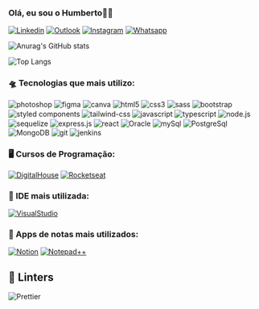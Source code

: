 ### Olá, eu sou o Humberto👌🏼

[![Linkedin](https://img.shields.io/badge/LinkedIn-512BD4?style=for-the-badge&logo=linkedin&logoColor=white)](https://www.linkedin.com/in/humberto-galdino/)
[![Outlook](https://img.shields.io/badge/Outlook-0078D4?style=for-the-badge&logo=microsoftoutlook&logoColor=white>)](mailto:humberto.galdino@live.com)
[![Instagram](https://img.shields.io/badge/Instagram-E4405F?style=for-the-badge&logo=instagram&logoColor=white)](https://www.instagram.com/humberto.galdino/)
[![Whatsapp](https://img.shields.io/badge/WhatsApp-25D366?style=for-the-badge&logo=whatsapp&logoColor=white)](https://wa.me/5562999742142?text=Ol%C3%A1+Humberto%2C+visualizei+seu+perfil+no+GitHub)

![Anurag's GitHub stats](https://github-readme-stats.vercel.app/api?username=HumbertoGaldino&show_icons=true&theme=tokyonight)

![Top Langs](https://github-readme-stats.vercel.app/api/top-langs/?username=HumbertoGaldino&layout=compact&theme=tokyonight)

### 🛸 Tecnologias que mais utilizo:

<div style="display: inline_block">
    <img align='center' alt="photoshop" src="https://img.shields.io/badge/Adobe%20Photoshop-31A8FF?style=for-the-badge&logo=Adobe%20Photoshop&logoColor=black">
    <img align='center' alt="figma" src="https://img.shields.io/badge/Figma-F24E1E?style=for-the-badge&logo=figma&logoColor=white">
    <img align='center' alt="canva" src="https://img.shields.io/badge/Canva-%2300C4CC.svg?&style=for-the-badge&logo=Canva&logoColor=white">
    <img align='center' alt="html5" src="https://img.shields.io/badge/HTML5-E34F26?style=for-the-badge&logo=html5&logoColor=white">
    <img align='center' alt="css3" src="https://img.shields.io/badge/CSS3-1572B6?style=for-the-badge&logo=css3&logoColor=white">
    <img align='center' alt="sass" src="https://img.shields.io/badge/Sass-CC6699?style=for-the-badge&logo=sass&logoColor=white">
    <img align='center' alt="bootstrap" src="https://img.shields.io/badge/Bootstrap-563D7C?style=for-the-badge&logo=bootstrap&logoColor=white">
    <img align='center' alt="styled components" src="https://img.shields.io/badge/styled--components-DB7093?style=for-the-badge&logo=styled-components&logoColor=white">
    <img align='center' alt="tailwind-css" src="https://img.shields.io/badge/Tailwind_CSS-38B2AC?style=for-the-badge&logo=tailwind-css&logoColor=white">    
    <img align='center' alt="javascript" src="https://img.shields.io/badge/JavaScript-323330?style=for-the-badge&logo=javascript&logoColor=F7DF1E">
    <img align='center' alt="typescript" src="https://img.shields.io/badge/TypeScript-007ACC?style=for-the-badge&logo=typescript&logoColor=white">
    <img align='center' alt="node.js" src="https://img.shields.io/badge/Node.js-43853D?style=for-the-badge&logo=node.js&logoColor=white">
    <img align='center' alt="sequelize" src="https://img.shields.io/badge/sequelize-323330?style=for-the-badge&logo=sequelize&logoColor=blue">
    <img align='center' alt="express.js" src="https://img.shields.io/badge/Express.js-404D59?style=for-the-badge">
    <img align='center' alt="react" src="https://img.shields.io/badge/React-20232A?style=for-the-badge&logo=react&logoColor=61DAFB">
    <img align='center' alt="Oracle" src="https://img.shields.io/badge/Oracle-F80000?style=for-the-badge&logo=Oracle&logoColor=white">
    <img align='center' alt="mySql" src="https://img.shields.io/badge/MySQL-00000F?style=for-the-badge&logo=mysql&logoColor=white">
    <img align='center' alt="PostgreSql" src="https://img.shields.io/badge/PostgreSQL-316192?style=for-the-badge&logo=postgresql&logoColor=white">
    <img align='center' alt="MongoDB" src="https://img.shields.io/badge/MongoDB-4EA94B?style=for-the-badge&logo=mongodb&logoColor=white">
    <img align='center' alt="git" src="https://img.shields.io/badge/GIT-E44C30?style=for-the-badge&logo=git&logoColor=white">
    <img align='center' alt="jenkins" src="https://img.shields.io/badge/Jenkins-D24939?style=for-the-badge&logo=Jenkins&logoColor=white">
</div>

### 🖥️ Cursos de Programação:
[![DigitalHouse](https://img.shields.io/badge/DigitalHouse-E60012?style=for-the-badge&logo&logoColor=white>)](https://www.digitalhouse.com/br)
[![Rocketseat](https://img.shields.io/badge/Rocketseat-%237159c1?style=for-the-badge&logo=ghost)](https://app.rocketseat.com.br)

### 🤖 IDE mais utilizada:

[![VisualStudio](https://img.shields.io/badge/Visual_Studio_Code-0078D4?style=for-the-badge&logo=visual%20studio%20code&logoColor=white)](https://code.visualstudio.com/)

### 📝 Apps de notas mais utilizados:
[![Notion](https://img.shields.io/badge/Notion-000000?style=for-the-badge&logo=notion&logoColor=white)](https://www.notion.so/)
[![Notepad++](https://img.shields.io/badge/Notepad++-90E59A.svg?style=for-the-badge&logo=notepad%2B%2B&logoColor=black)](https://notepad-plus-plus.org/)

## 🧐 Linters
![Prettier](https://img.shields.io/badge/prettier-1A2C34?style=for-the-badge&logo=prettier&logoColor=F7BA3E)


